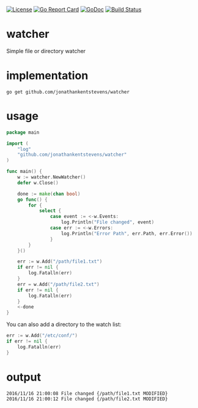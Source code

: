 [![License](http://img.shields.io/:license-gpl3-blue.svg)](http://www.gnu.org/licenses/gpl-3.0.html)
[![Go Report Card](https://goreportcard.com/badge/github.com/jonathankentstevens/watcher)](https://goreportcard.com/report/github.com/jonathankentstevens/watcher)
[![GoDoc](https://godoc.org/github.com/jonathankentstevens/watcher?status.svg)](https://godoc.org/github.com/jonathankentstevens/watcher)
[![Build Status](https://travis-ci.org/jonathankentstevens/watcher.svg?branch=master)](https://travis-ci.org/jonathankentstevens/watcher)

# watcher
Simple file or directory watcher

# implementation

    go get github.com/jonathankentstevens/watcher

# usage 

```go
package main

import (
	"log"
	"github.com/jonathankentstevens/watcher"
)

func main() {
	w := watcher.NewWatcher()
	defer w.Close()

	done := make(chan bool)
	go func() {
		for {
			select {
                case event := <-w.Events:
                    log.Println("File changed", event)
                case err := <-w.Errors:
                    log.Println("Error Path", err.Path, err.Error())
                }
		}
	}()

	err := w.Add("/path/file1.txt")
	if err != nil {
		log.Fatalln(err)
	}
	err = w.Add("/path/file2.txt")
	if err != nil {
		log.Fatalln(err)
	}
	<-done
}
```

You can also add a directory to the watch list:

```go
err := w.Add("/etc/conf/")
if err != nil {
    log.Fatalln(err)
}
```

# output

```
2016/11/16 21:00:08 File changed {/path/file1.txt MODIFIED}
2016/11/16 21:00:12 File changed {/path/file2.txt MODIFIED}
```

